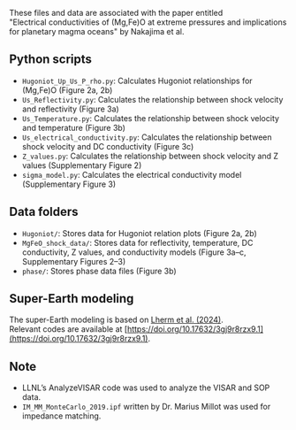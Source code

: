 These files and data are associated with the paper entitled  
"Electrical conductivities of (Mg,Fe)O at extreme pressures and implications for planetary magma oceans" by Nakajima et al.

## **Python scripts**
- `Hugoniot_Up_Us_P_rho.py`: Calculates Hugoniot relationships for (Mg,Fe)O (Figure 2a, 2b)
- `Us_Reflectivity.py`: Calculates the relationship between shock velocity and reflectivity (Figure 3a)
- `Us_Temperature.py`: Calculates the relationship between shock velocity and temperature (Figure 3b)
- `Us_electrical_conductivity.py`: Calculates the relationship between shock velocity and DC conductivity (Figure 3c)
- `Z_values.py`: Calculates the relationship between shock velocity and Z values (Supplementary Figure 2)
- `sigma_model.py`: Calculates the electrical conductivity model (Supplementary Figure 3)

## **Data folders**
- `Hugoniot/`: Stores data for Hugoniot relation plots (Figure 2a, 2b)
- `MgFeO_shock_data/`: Stores data for reflectivity, temperature, DC conductivity, Z values, and conductivity models (Figure 3a–c, Supplementary Figures 2–3)
- `phase/`: Stores phase data files (Figure 3b)

## **Super-Earth modeling**
The super-Earth modeling is based on [Lherm et al. (2024)](https://doi.org/10.1016/j.pepi.2024.107267).  
Relevant codes are available at [https://doi.org/10.17632/3gj9r8rzx9.1](https://doi.org/10.17632/3gj9r8rzx9.1).

## **Note**
- LLNL’s AnalyzeVISAR code was used to analyze the VISAR and SOP data.  
- `IM_MM_MonteCarlo_2019.ipf` written by Dr. Marius Millot was used for impedance matching.
